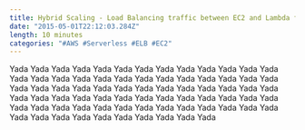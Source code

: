 ```yaml
---
title: Hybrid Scaling - Load Balancing traffic between EC2 and Lambda functions to meet huge demands
date: "2015-05-01T22:12:03.284Z"
length: 10 minutes
categories: "#AWS #Serverless #ELB #EC2"
---
```


Yada Yada Yada Yada Yada Yada Yada Yada Yada Yada Yada Yada Yada Yada Yada Yada Yada Yada Yada Yada Yada Yada Yada Yada Yada Yada Yada Yada Yada Yada Yada Yada Yada Yada Yada Yada Yada Yada Yada Yada Yada Yada Yada Yada Yada Yada Yada Yada Yada Yada Yada Yada Yada Yada Yada Yada Yada Yada Yada Yada Yada Yada Yada Yada Yada Yada Yada Yada Yada Yada Yada Yada Yada Yada Yada 

